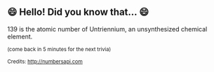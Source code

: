 ## :smile: Hello! Did you know that... :smile:
139 is the atomic number of Untriennium, an unsynthesized chemical element.

<sup>(come back in 5 minutes for the next trivia)</sup>


<sup>Credits: http://numbersapi.com</sup>
